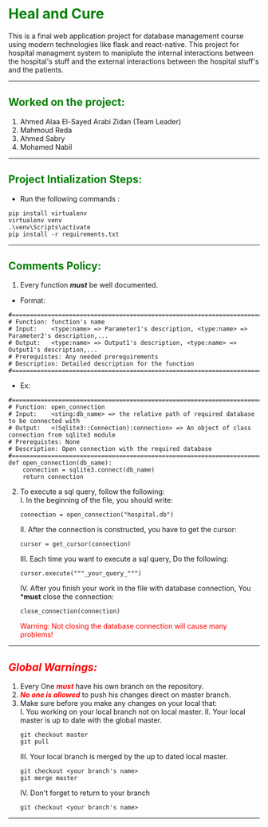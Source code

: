 # <span style="color: green">Heal and Cure</span>
This is a final web application project for database management course using modern technologies like flask and react-native. This project for hospital managment system to maniplute the internal interactions between the hospital's stuff and the external interactions between the hospital stuff's and the patients.
- - -
## <span style="color: green">Worked on the project:</span>
1. Ahmed Alaa El-Sayed Arabi Zidan (Team Leader)
2. Mahmoud Reda
3. Ahmed Sabry
4. Mohamed Nabil
- - -
## <span style="color: green">Project Intialization Steps:</span>
- Run the following commands :
```
pip install virtualenv
virtualenv venv
.\venv\Scripts\activate
pip install -r requirements.txt
```
- - -
## <span style="color: green">Comments Policy:</span>
1. Every function ***must*** be well documented. <br>
- Format:
```
#===================================================================================================
# Function: function's name
# Input:    <type:name> => Parameter1's description, <type:name> => Parameter2's description,...
# Output:   <type:name> => Output1's description, <type:name> => Output1's description,...
# Prerequistes: Any needed prerequirements
# Description: Detailed description for the function
#===================================================================================================
```
- Ex:
```
#===================================================================================================
# Function: open_connection
# Input:    <sting:db_name> => the relative path of required database to be connected with
# Output:   <(Sqlite3::Connection):connection> => An object of class connection from sqlite3 module
# Prerequistes: None
# Description: Open connection with the required database
#===================================================================================================
def open_connection(db_name):
    connection = sqlite3.connect(db_name)
    return connection
```
2. To execute a sql query, follow the following:<br>
    I. In the beginning of the file, you should write:<br>
    ```
    connection = open_connection("hospital.db")
    ```
    II. After the connection is constructed, you have to get the cursor:<br>
    ```
    cursor = get_cursor(connection)
    ```
    III. Each time you want to execute a sql query, Do the following:
    ```
    cursor.execute("""_your_query_""")
    ```

    IV. After you finish your work in the file with database connection, You ***must** close the connection:
    ```
    close_connection(connection)
    ```
    <span style="color: red">Warning: Not closing the database connection will cause many problems!</span>
- - -
## <span style="color: red">***Global Warnings:***</span>
1. Every One <span style="color: red">***must***</span> have his own branch on the repository.
2. <span style="color: red">***No one is allowed***</span> to push his changes direct on master branch.
3. Make sure before you make any changes on your local that:<br>
    I. You working on your local branch not on local master.
    II. Your local master is up to date with the global master.
    ```
    git checkout master
    git pull
    ```
    III. Your local branch is merged by the up to dated local master.
    ```
    git checkout <your branch's name>
    git merge master
    ```
    IV. Don't forget to return to your branch
    ```
    git checkout <your branch's name>
    ```
- - -